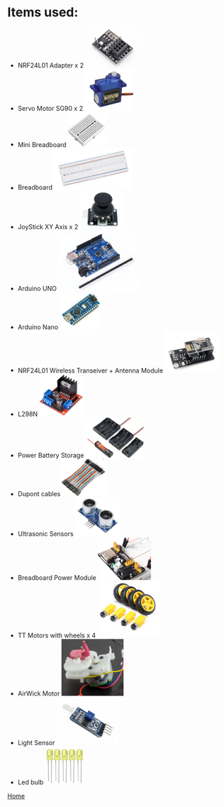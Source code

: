 # Items used:

* NRF24L01 Adapter x 2 <img src="https://github.com/alexvecchi/SEProject/blob/master/Images/NRF24L01adapter.PNG" width="120">
* Servo Motor SG90 x 2  <img src="https://github.com/alexvecchi/SEProject/blob/master/Images/SG90.PNG" width="110">
* Mini Breadboard <img src="https://github.com/alexvecchi/SEProject/blob/master/Images/Minibreadboard.PNG" width="85">
* Breadboard <img src="https://github.com/alexvecchi/SEProject/blob/master/Images/Breadboard.PNG" width="180">
* JoyStick XY Axis x 2 <img src="https://github.com/alexvecchi/SEProject/blob/master/Images/joystick.PNG" width="95">
* Arduino UNO <img src="https://github.com/alexvecchi/SEProject/blob/master/Images/arduinouno.PNG" width="180">
* Arduino Nano <img src="https://github.com/alexvecchi/SEProject/blob/master/Images/arduinonano.PNG" width="95">
* NRF24L01 Wireless Transeiver + Antenna Module <img src="https://github.com/alexvecchi/SEProject/blob/master/Images/NRF24L01.PNG" width="120">
* L298N <img src="https://github.com/alexvecchi/SEProject/blob/master/Images/L298N.PNG" width="100">
* Power Battery Storage <img src="https://github.com/alexvecchi/SEProject/blob/master/Images/powerbattery.PNG" width="130">
* Dupont cables <img src="https://github.com/alexvecchi/SEProject/blob/master/Images/dupont.PNG" width="100">
* Ultrasonic Sensors <img src="https://github.com/alexvecchi/SEProject/blob/master/Images/Ultrasonic.PNG" width="100">
* Breadboard Power Module <img src="https://github.com/alexvecchi/SEProject/blob/master/Images/Breadboardpower.PNG" width="120">
* TT Motors with wheels x 4 <img src="https://github.com/alexvecchi/SEProject/blob/master/Images/TTMotors.PNG" width="140">
* AirWick Motor <img src="https://github.com/alexvecchi/SEProject/blob/master/Images/AirWickRotorMotor.PNG" width="140">
* Light Sensor <img src="https://github.com/alexvecchi/SEProject/blob/master/Images/LightSensor.PNG" width="140">
* Led bulb <img src="https://github.com/alexvecchi/SEProject/blob/master/Images/LedBulb.PNG" width="90">



[Home](https://github.com/alexvecchi/SEProject)
